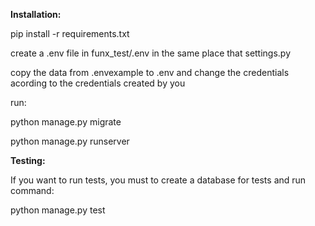 **Installation:**

pip install -r requirements.txt

create a .env file in funx_test/.env in the same place that settings.py

copy the data from .envexample to .env and change the credentials acording to the credentials created by you

run:

python manage.py migrate

python manage.py runserver




**Testing:**

If you want to run tests, you must to create a database for tests and run command:


python manage.py test
